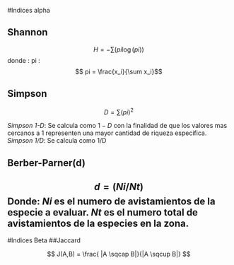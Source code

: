 #Indices alpha
## Shannon 
$$H= -\sum (pi \log(pi))$$
donde :
pi : $$ pi = \frac{x_i}{\sum x_i}$$

## Simpson

$$ D = \sum (pi)^2$$

*Simpson 1-D*: Se calcula como $1-D$ con la finalidad de que los valores mas cercanos a 1 representen una mayor cantidad de riqueza especifica.
*Simpson 1/D*: Se calcula como 1/D 

## Berber-Parner(d)
$$d= (Ni/Nt)$$
Donde: 
$Ni$ es el numero de avistamientos de la especie a evaluar.
$Nt$ es el numero total de avistamientos de la especies en la zona.
---
#Indices Beta
##Jaccard

$$ J(A,B) = \frac{ |A \sqcap B|}{|A \sqcup  B|} $$
